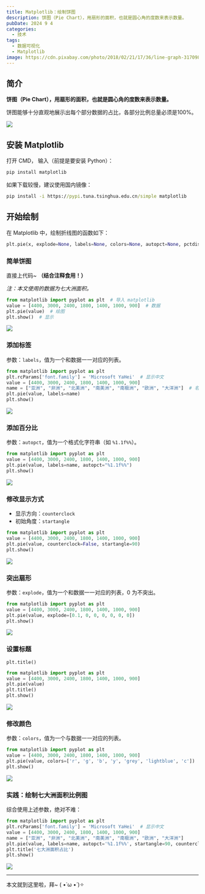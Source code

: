 ```yaml
---
title: Matplotlib：绘制饼图
description: 饼图（Pie Chart），用扇形的面积，也就是圆心角的度数来表示数量。
pubDate: 2024 9 4
categories:
  - 技术
tags:
  - 数据可视化
  - Matplotlib
image: https://cdn.pixabay.com/photo/2018/02/21/17/36/line-graph-3170988_640.png
---
```

## 简介

**饼图（Pie Chart），用扇形的面积，也就是圆心角的度数来表示数量。**

饼图能够十分直观地展示出每个部分数据的占比，各部分比例总量必须是100%。

![](https://img-blog.csdn.net/20180622082933943?watermark/2/text/aHR0cHM6Ly9ibG9nLmNzZG4ubmV0L3Byb3BsdW1l/font/5a6L5L2T/fontsize/400/fill/I0JBQkFCMA==/dissolve/70)

## 安装 Matplotlib

打开 CMD， 输入（前提是要安装 Python）：

``` cmd
pip install matplotlib
```

如果下载较慢，建议使用国内镜像：

``` cmd
pip install -i https://pypi.tuna.tsinghua.edu.cn/simple matplotlib
```

## 开始绘制

在 Matplotlib 中，绘制折线图的函数如下：

``` python
plt.pie(x, explode=None, labels=None, colors=None, autopct=None, pctdistance=0.6, shadow=False, labeldistance=1.1, startangle=None, radius=None, counterclock=True, wedgeprops=None, textprops=None, center=(0, 0), frame=False)
```

### 简单饼图

直接上代码~ **（结合注释食用！）**

*注：本文使用的数据为七大洲面积。*

```python
from matplotlib import pyplot as plt  # 导入 matplotlib
value = [4400, 3000, 2400, 1800, 1400, 1000, 900]  # 数据
plt.pie(value)  # 绘图
plt.show()  # 显示
```

![](https://pic.imgdb.cn/item/66d843ccd9c307b7e9248203.png)

### 添加标签

参数：`labels`，值为一个和数据一一对应的列表。

```python
from matplotlib import pyplot as plt
plt.rcParams['font.family'] = 'Microsoft YaHei'  # 显示中文
value = [4400, 3000, 2400, 1800, 1400, 1000, 900]
name = ["亚洲", "非洲", "北美洲", "南美洲", "南极洲", "欧洲", "大洋洲"]  # 名称
plt.pie(value, labels=name)
plt.show()
```

![](https://pic.imgdb.cn/item/66d848c0d9c307b7e92ceed3.png)

### 添加百分比

参数：`autopct`，值为一个格式化字符串（如 `%1.1f%%`）。

```python
from matplotlib import pyplot as plt
value = [4400, 3000, 2400, 1800, 1400, 1000, 900]
plt.pie(value, labels=name, autopct="%1.1f%%")
plt.show()
```

![](https://pic.imgdb.cn/item/66d84899d9c307b7e92cc0f5.png)

### 修改显示方式

- 显示方向：`counterclock`
- 初始角度：`startangle`

```python
from matplotlib import pyplot as plt
value = [4400, 3000, 2400, 1800, 1400, 1000, 900]
plt.pie(value, counterclock=False, startangle=90)
plt.show()
```

![](https://pic.imgdb.cn/item/66d843d2d9c307b7e924900b.png)

### 突出扇形

参数：`explode`，值为一个和数据一一对应的列表，0 为不突出。

```python
from matplotlib import pyplot as plt
value = [4400, 3000, 2400, 1800, 1400, 1000, 900]
plt.pie(value, explode=[0.1, 0, 0, 0, 0, 0, 0])
plt.show()
```

![](https://pic.imgdb.cn/item/66d843d4d9c307b7e9249412.png)

### 设置标题

`plt.title()`

```python
from matplotlib import pyplot as plt
value = [4400, 3000, 2400, 1800, 1400, 1000, 900]
plt.pie(value)
plt.title()
plt.show()
```

![](https://pic.imgdb.cn/item/66d843d7d9c307b7e9249899.png)

### 修改颜色

参数：`colors`，值为一个与数据一一对应的列表。

```python
from matplotlib import pyplot as plt
value = [4400, 3000, 2400, 1800, 1400, 1000, 900]
plt.pie(value, colors=['r', 'g', 'b', 'y', 'grey', 'lightblue', 'c'])
plt.show()
```

![](https://pic.imgdb.cn/item/66d843d9d9c307b7e9249d07.png)

### 实践：绘制七大洲面积比例图

综合使用上述参数，绝对不难：

```python
from matplotlib import pyplot as plt
plt.rcParams['font.family'] = 'Microsoft YaHei'  # 显示中文
value = [4400, 3000, 2400, 1800, 1400, 1000, 900]
name = ["亚洲", "非洲", "北美洲", "南美洲", "南极洲", "欧洲", "大洋洲"]
plt.pie(value, labels=name, autopct='%1.1f%%', startangle=90, counterclock=False, explode=[0.1, 0, 0, 0, 0, 0, 0])
plt.title('七大洲面积占比')
plt.show()
```

![](https://pic.imgdb.cn/item/66d847b6d9c307b7e92ba0eb.png)

---

本文就到这里啦，拜~ ( •̀ ω •́ )✧